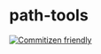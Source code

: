 # path-tools

[![Commitizen friendly](https://img.shields.io/badge/commitizen-friendly-brightgreen.svg)](http://commitizen.github.io/cz-cli/)
